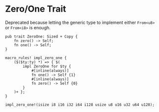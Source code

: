 # Zero/One Trait

Deprecated because letting the generic type to implement either `From<u8>` or `From<i8>` is enough.

```rust,noplayground
pub trait ZeroOne: Sized + Copy {
    fn zero() -> Self;
    fn one() -> Self;
}

macro_rules! impl_zero_one {
    ($($ty:ty) *) => { $(
        impl ZeroOne for $ty {
            #[inline(always)]
            fn one() -> Self {1}
            #[inline(always)]
            fn zero() -> Self {0}
        }
    )+ };
}

impl_zero_one!(isize i8 i16 i32 i64 i128 usize u8 u16 u32 u64 u128);
```